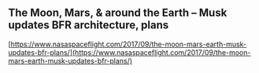 ## The Moon, Mars, & around the Earth – Musk updates BFR architecture, plans
  
  [https://www.nasaspaceflight.com/2017/09/the-moon-mars-earth-musk-updates-bfr-plans/](https://www.nasaspaceflight.com/2017/09/the-moon-mars-earth-musk-updates-bfr-plans/)